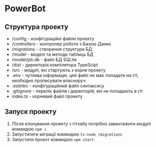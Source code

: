 # PowerBot

## Структура проекту
- /config - конфігураційні файли проекту
- /controllers - контролер роботи з Базою Даних
- /migrations - створення структури БД
- /model - моделі та методи таблиць БД
- /model/pb.db - файл БД SQLite
- /dist - директорія компілятора TypeScipt
- /src - модулі, які стартують з корня проекту
- .env - чутлива інформація, цей файл не має попадати на гіт, необхідно прописувати власноруч
- .eslintrc - конфігураційний файл синтаксису
- .gitignore - перелік файлів і директорій, які не попадають в гіт
- index.ts - корневий файл проекту

 ## Запуск проекту
1. Після клонування проекту з гітхабу потрібно завантажити модулі командою `npm i` 
2. Запуститити міграції командою `ts-node /migrations`
3. Запустити проект командою `npm start`.
